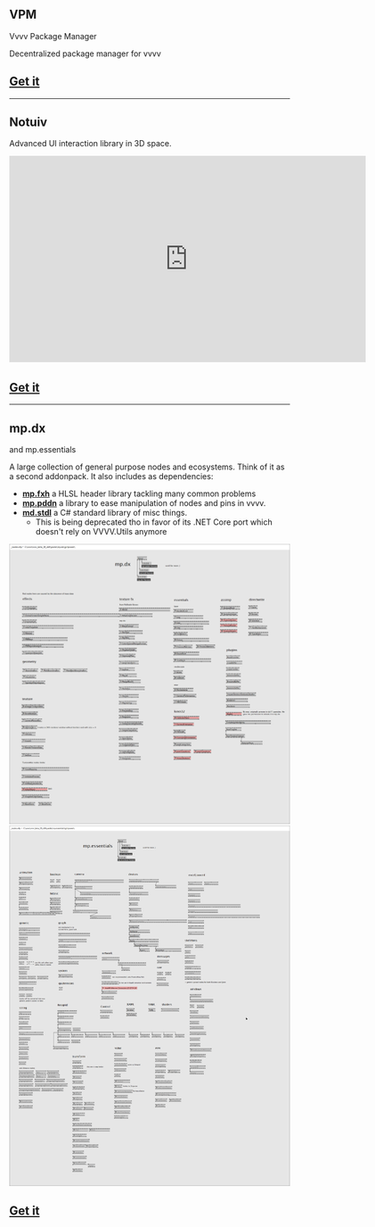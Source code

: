 ## VPM
Vvvv Package Manager

Decentralized package manager for vvvv

## [Get it](https://vvvvpm.github.io)

----

## Notuiv
Advanced UI interaction library in 3D space.

<iframe full="true" src="https://player.vimeo.com/video/268043752?color=ffffff&amp;title=0&amp;byline=0&amp;portrait=0" width="640" height="370" frameborder="0" webkitallowfullscreen="" mozallowfullscreen="" allowfullscreen=""></iframe>

## [Get it](https://vvvv.org/contribution/notuiv)

----

## mp.dx
and mp.essentials

A large collection of general purpose nodes and ecosystems. Think of it as a second addonpack. It also includes as dependencies:

* **[mp.fxh](https://github.com/microdee/mp.fxh)** a HLSL header library tackling many common problems
* **[mp.pddn](https://github.com/microdee/mp.pddn)** a library to ease manipulation of nodes and pins in vvvv.
* **[md.stdl](https://github.com/microdee/md.stdl)** a C# standard library of misc things.
  * This is being deprecated tho in favor of its .NET Core port which doesn't rely on VVVV.Utils anymore

![md.expand](mp.dx.png)
![md.expand](mp.essentials.png)

## [Get it](https://vvvv.org/contribution/mp.dx)